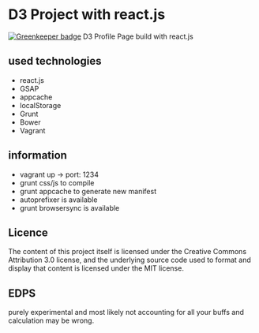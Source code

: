 # D3 Project with react.js

[![Greenkeeper badge](https://badges.greenkeeper.io/MDSLKTR/mdslktr.github.io.svg)](https://greenkeeper.io/)
D3 Profile Page build with react.js

## used technologies
- react.js
- GSAP
- appcache
- localStorage
- Grunt
- Bower
- Vagrant

## information
- vagrant up -> port: 1234
- grunt css/js to compile
- grunt appcache to generate new manifest
- autoprefixer is available
- grunt browsersync is available

## Licence
The content of this project itself is licensed under the Creative Commons Attribution 3.0 license, and the underlying
source code used to format and display that content is licensed under the MIT license.

## EDPS
purely experimental and most likely not accounting for all your buffs and calculation may be wrong.
